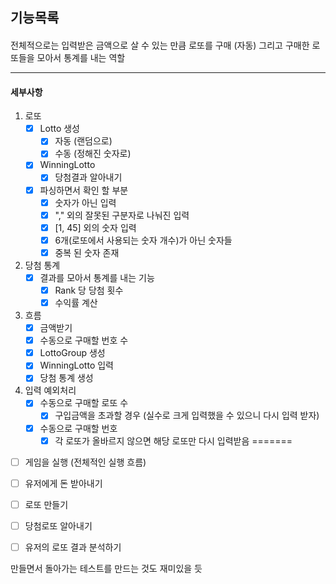 ## 기능목록

#### 
전체적으로는 입력받은 금액으로 살 수 있는 만큼 로또를 구매 (자동)
그리고 구매한 로또들을 모아서 통계를 내는 역할

-----------------------------------
#### 세부사항
1. 로또
    - [x] Lotto 생성
        - [x] 자동 (랜덤으로)
        - [x] 수동 (정해진 숫자로)
    - [x] WinningLotto
        - [x] 당첨결과 알아내기
    - [x] 파싱하면서 확인 할 부분
        - [x] 숫자가 아닌 입력
        - [x] "," 외의 잘못된 구분자로 나눠진 입력
        - [x] [1, 45] 외의 숫자 입력
        - [x] 6개(로또에서 사용되는 숫자 개수)가 아닌 숫자들
        - [x] 중복 된 숫자 존재
2. 당첨 통계  
    - [x] 결과를 모아서 통계를 내는 기능
        - [x] Rank 당 당첨 횟수
        - [x] 수익률 계산
3. 흐름
    - [x] 금액받기
    - [x] 수동으로 구매할 번호 수
    - [x] LottoGroup 생성
    - [x] WinningLotto 입력
    - [x] 당첨 통계 생성
4. 입력 예외처리
    - [x] 수동으로 구매할 로또 수
        - [x] 구입금액을 초과할 경우 (실수로 크게 입력했을 수 있으니 다시 입력 받자)
    - [x] 수동으로 구매할 번호
        - [x] 각 로또가 올바르지 않으면 해당 로또만 다시 입력받음
=======
-[ ] 게임을 실행 (전체적인 실행 흐름) 
-[ ] 유저에게 돈 받아내기
-[ ] 로또 만들기
-[ ] 당첨로또 알아내기
-[ ] 유저의 로또 결과 분석하기



만들면서 돌아가는 테스트를 만드는 것도 재미있을 듯
